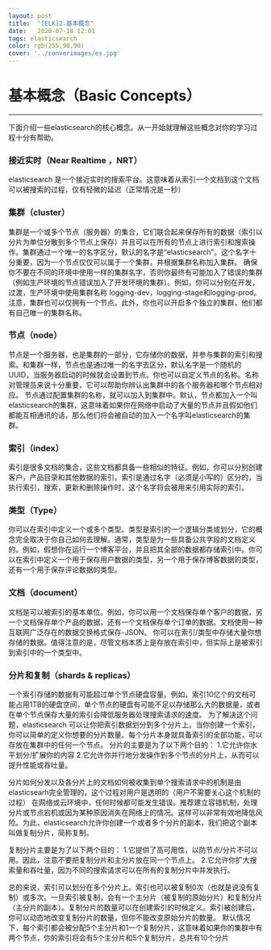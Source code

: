 ```yaml
---
layout: post
title:  "[ELK]2.基本概念"
date:   2020-07-18 12:01
tags: elasticsearch
color: rgb(255,90,90)
cover: '../converimages/es.jpg'
---
```


# 基本概念（Basic Concepts）
---
下面介绍一些elasticsearch的核心概念。从一开始就理解这些概念对你的学习过程十分有帮助。
### 接近实时（Near Realtime ，NRT）
elasticsearch 是一个接近实时的搜索平台。这意味着从索引一个文档到这个文档可以被搜索的过程，仅有轻微的延迟（正常情况是一秒）
### 集群（cluster）
集群是一个或多个节点（服务器）的集合，它们联合起来保存所有的数据（索引以分片为单位分散到多个节点上保存）并且可以在所有的节点上进行索引和搜索操作。集群通过一个唯一的名字区分，默认的名字是“elasticsearch”。这个名字十分重要，因为一个节点仅仅可以属于一个集群，并根据集群名称加入集群。
确保你不要在不同的环境中使用一样的集群名字，否则你最终有可能加入了错误的集群（例如生产环境的节点错误加入了开发环境的集群）。例如，你可以分别在开发，过渡，生产环境中使用集群名称 logging-dev，logging-stage和logging-prod。
注意，集群也可以仅拥有一个节点。此外，你也可以开启多个独立的集群，他们都有自己唯一的集群名称。
### 节点（node）
节点是一个服务器，也是集群的一部分，它存储你的数据，并参与集群的索引和搜索。和集群一样，节点也是通过唯一的名字去区分，默认名字是一个随机的UUID，当服务器启动的时候就会设置到节点。你也可以自定义节点的名称。名称对管理员来说十分重要，它可以帮助你辨认出集群中的各个服务器和哪个节点相对应。
节点通过配置集群的名称，就可以加入到集群中。默认，节点都加入一个叫elasticsearch的集群，这意味着如果你在网络中启动了大量的节点并且假如他们都能互相通讯的话，那么他们将会被自动的加入一个名字叫elasticsearch的集群。
### 索引（index）
索引是很多文档的集合，这些文档都具备一些相似的特征。例如，你可以分别创建客户，产品目录和其他数据的索引。索引是通过名字（必须是小写的）区分的，当执行索引，搜索，更新和删除操作时，这个名字将会被用来引用实际的索引。
### 类型（Type）
你可以在索引中定义一个或多个类型。类型是索引的一个逻辑分类或划分，它的概念完全取决于你自己如何去理解。通常，类型是为一些具备公共字段的文档定义的。例如，假想你在运行一个博客平台，并且把其全部的数据都存储索引中。你可以在索引中定义一个用于保存用户数据的类型，另一个用于保存博客数据的类型，还有一个用于保存评论数据的类型。
### 文档（document）
文档是可以被索引的基本单位。例如，你可以用一个文档保存单个客户的数据，另一个文档保存单个产品的数据，还有一个文档保存单个订单的数据。文档使用一种互联网广泛存在的数据交换格式保存-JSON。
你可以在索引/类型中存储大量你想存储的数据。值得注意的是，尽管文档本质上是存放在索引中，但实际上是被索引到索引中的一个类型中。
### 分片和复制（shards & replicas）
一个索引存储的数据有可能超过单个节点硬盘容量。例如，索引10亿个的文档可能占用1TB的硬盘空间，单个节点的硬盘有可能不足以存储那么大的数据量，或者在单个节点保存大量的索引会降低服务器处理搜索请求的速度。
为了解决这个问题，elasticsearch 可以让你把索引数据划分到多个分片上。当你创建一个索引，你可以简单的定义你想要的分片数量。每个分片本身就具备索引的全部功能，可以存放在集群中的任何一个节点。
分片的主要是为了以下两个目的：
1.它允许你水平划分/扩展你的内容
2.它允许你并行地分发操作到多个节点的分片上，从而可以提升性能或吞吐量。

分片如何分发以及各分片上的文档如何被收集到单个搜索请求中的机制是由elasticsearh完全管理的，这个过程对用户是透明的（用户不需要关心这个机制的过程）
在网络或云环境中，任何时候都可能发生错误。推荐建立容错机制，处理分片或节点宕机或因为某种原因消失在网络上的情况。这样可以非常有效地降低风险。为此，elasticsearch允许你创建一个或者多个分片的副本，我们把这个副本叫做复制分片，简称复制。

复制分片主要是为了以下两个目的：
1.它提供了高可用性，以防节点/分片不可以用。因此，注意不要把复制分片和主分片放在同一个节点上。 
2.它允许你扩大搜索量和吞吐量，因为不同的搜索请求可以在所有的复制分片中并发执行。

总的来说，索引可以划分在多个分片上。索引也可以被复制0次（也就是说没有复制）或多次。一旦索引被复制，会有一个主分片（被复制的原始分片）和复制分片（主分片的副本）。复制分片的数量可以在创建索引的时候定义。索引被创建后，你可以动态地改变复制分片的数量，但你不能改变原始分片的数量。
默认情况下，每个索引都会被分配5个主分片和1一个复制分片，这意味着如果你的集群中有两个节点，你的索引将会有5个主分片和5个复制分片，总共有10个分片
